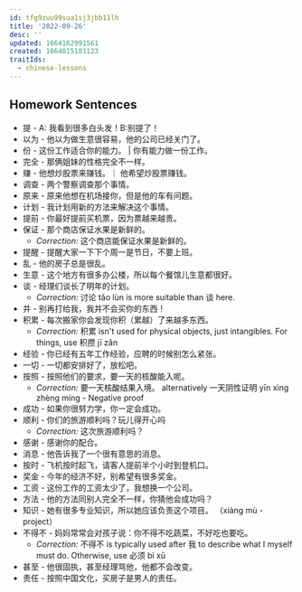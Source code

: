```yaml
---
id: tfg9zuu99sua1sj3jbb11lh
title: '2022-09-26'
desc: ''
updated: 1664162991561
created: 1664015181123
traitIds:
  - chinese-lessons
---
```


## Homework Sentences

- 提 - A: 我看到很多白头发！B:别提了！
- 以为 - 他以为做生意很容易，他的公司已经关门了。
- 份 - 这份工作适合你的能力。 | 你有能力做一份工作。
- 完全 - 那俩姐妹的性格完全不一样。
- 赚 - 他想炒股票来赚钱。｜ 他希望炒股票赚钱。
- 调查 - 两个警察调查那个事情。
- 原来 - 原来他想在机场接你，但是他的车有问题。
- 计划 - 我计划用新的方法来解决这个事情。
- 提前 - 你最好提前买机票，因为票越来越贵。
- 保证 - 那个商店保证水果是新鲜的。
    - _Correction:_ 这个商店能保证水果是新鲜的。
- 提醒 - 提醒大家一下下个周一是节日，不要上班。
- 乱 - 他的房子总是很乱。
- 生意 - 这个地方有很多办公楼，所以每个餐馆儿生意都很好。
- 谈 - 经理们谈长了明年的计划。
    - _Correction:_ 讨论 tǎo lùn is more suitable than 谈 here.
- 并 - 别再打给我，我并不会买你的东西！
- 积累 - 每次搬家你会发现你积（累越）了来越多东西。
    - _Correction:_ 积累 isn't used for physical objects, just intangibles. For things, use 积攒 jī zǎn
- 经验 - 你已经有五年工作经验，应聘的时候别怎么紧张。
- 一切 - 一切都安排好了，放松吧。
- 按照 - 按照他们的要求，要一天的核酸能入呢。
    - _Correction:_ 要一天核酸结果入境。 alternatively 一天阴性证明 yīn xìng zhèng míng - Negative proof
- 成功 - 如果你很努力学，你一定会成功。
- 顺利 - 你们的旅游顺利吗？玩儿得开心吗
    - _Correction:_ 这次旅游顺利吗？
- 感谢 - 感谢你的配合。
- 消息 - 他告诉我了一个很有意思的消息。
- 按时 - 飞机按时起飞，请客人提前半个小时到登机口。
- 奖金 - 今年的经济不好，别希望有很多奖金。
- 工资 - 这份工作的工资太少了，我想换一个公司。
- 方法 - 他的方法同别人完全不一样，你猜他会成功吗？
- 知识 - 她有很多专业知识，所以她应该负责这个项目。 （xiàng mù - project）
- 不得不 - 妈妈常常会对孩子说：你不得不吃蔬菜，不好吃也要吃。
    - _Correction:_ 不得不 is typically used after 我 to describe what I myself must do. Otherwise, use 必须 bì xū
- 甚至 - 他很固执，甚至经理骂他，他都不会改变。
- 责任 - 按照中国文化，买房子是男人的责任。